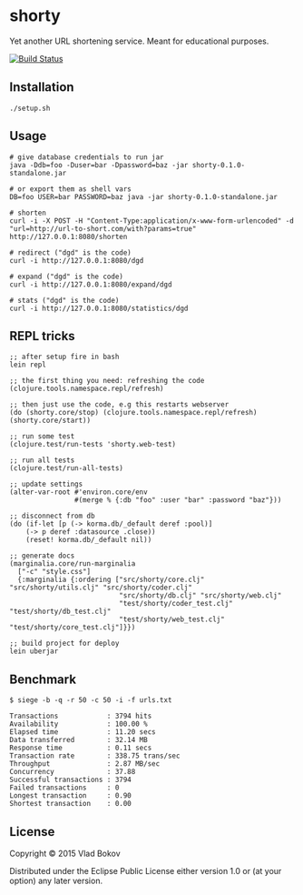 # shorty

Yet another URL shortening service. Meant for educational purposes.

[![Build Status][BS img]][Build Status]

## Installation

    ./setup.sh

## Usage

    # give database credentials to run jar
    java -Ddb=foo -Duser=bar -Dpassword=baz -jar shorty-0.1.0-standalone.jar

    # or export them as shell vars
    DB=foo USER=bar PASSWORD=baz java -jar shorty-0.1.0-standalone.jar

    # shorten
    curl -i -X POST -H "Content-Type:application/x-www-form-urlencoded" -d "url=http://url-to-short.com/with?params=true" http://127.0.0.1:8080/shorten

    # redirect ("dgd" is the code)
    curl -i http://127.0.0.1:8080/dgd

    # expand ("dgd" is the code)
    curl -i http://127.0.0.1:8080/expand/dgd

    # stats ("dgd" is the code)
    curl -i http://127.0.0.1:8080/statistics/dgd

## REPL tricks

    ;; after setup fire in bash
    lein repl

    ;; the first thing you need: refreshing the code
    (clojure.tools.namespace.repl/refresh)

    ;; then just use the code, e.g this restarts webserver
    (do (shorty.core/stop) (clojure.tools.namespace.repl/refresh) (shorty.core/start))

    ;; run some test
    (clojure.test/run-tests 'shorty.web-test)

    ;; run all tests
    (clojure.test/run-all-tests)

    ;; update settings
    (alter-var-root #'environ.core/env
                    #(merge % {:db "foo" :user "bar" :password "baz"}))

    ;; disconnect from db
    (do (if-let [p (-> korma.db/_default deref :pool)]
        (-> p deref :datasource .close))
        (reset! korma.db/_default nil))

    ;; generate docs
    (marginalia.core/run-marginalia
      ["-c" "style.css"]
      {:marginalia {:ordering ["src/shorty/core.clj" "src/shorty/utils.clj" "src/shorty/coder.clj"
                               "src/shorty/db.clj" "src/shorty/web.clj"
                               "test/shorty/coder_test.clj" "test/shorty/db_test.clj"
                               "test/shorty/web_test.clj" "test/shorty/core_test.clj"]}})

    ;; build project for deploy
    lein uberjar

## Benchmark

    $ siege -b -q -r 50 -c 50 -i -f urls.txt

    Transactions            : 3794 hits
    Availability            : 100.00 %
    Elapsed time            : 11.20 secs
    Data transferred        : 32.14 MB
    Response time           : 0.11 secs
    Transaction rate        : 338.75 trans/sec
    Throughput              : 2.87 MB/sec
    Concurrency             : 37.88
    Successful transactions : 3794
    Failed transactions     : 0
    Longest transaction     : 0.90
    Shortest transaction    : 0.00

## License

Copyright © 2015 Vlad Bokov

Distributed under the Eclipse Public License either version 1.0 or (at
your option) any later version.

[BS img]: https://travis-ci.org/razum2um/shorty.png
[Build Status]: https://travis-ci.org/razum2um/shorty

